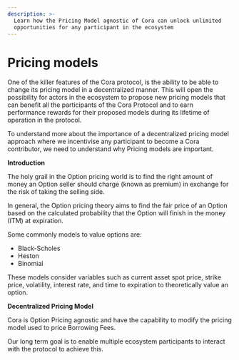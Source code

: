 ```yaml
---
description: >-
  Learn how the Pricing Model agnostic of Cora can unlock unlimited
  opportunities for any participant in the ecosystem
---
```


# Pricing models

One of the killer features of the Cora protocol, is the ability to be able to change its pricing model in a decentralized manner. This will open the possibility for actors in the ecosystem to propose new pricing models that can benefit all the participants of the Cora Protocol and to earn performance rewards for their proposed models during its lifetime of operation in the protocol.

To understand more about the importance of a decentralized pricing model approach where we incentivise any participant to become a Cora contributor, we need to understand why Pricing models are important.

**Introduction**

The holy grail in the Option pricing world is to find the right amount of money an Option seller should charge (known as premium) in exchange for the risk of taking the selling side.

In general, the Option pricing theory aims to find the fair price of an Option based on the calculated probability that the Option will finish in the money (ITM) at expiration.

Some commonly models to value options are:

* Black-Scholes
* Heston
* Binomial

These models consider variables such as current asset spot price, strike price, volatility, interest rate, and time to expiration to theoretically value an option.&#x20;

**Decentralized Pricing Model**

Cora is Option Pricing agnostic and have the capability to modify the pricing model used to price Borrowing Fees.

Our long term goal is to enable multiple ecosystem participants to interact with the protocol to achieve this.

